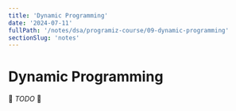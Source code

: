 ```yaml
---
title: 'Dynamic Programming'
date: '2024-07-11'
fullPath: '/notes/dsa/programiz-course/09-dynamic-programming'
sectionSlug: 'notes'
---
```


# Dynamic Programming

🚧 _TODO_ 🚧
